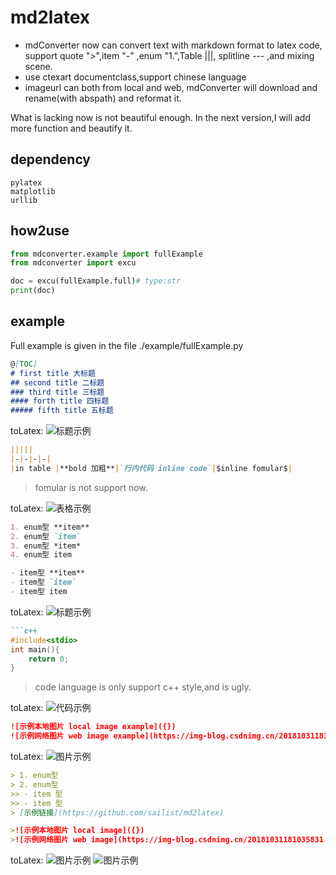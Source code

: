 # md2latex
- mdConverter now can convert text with markdown format to latex code, support quote ">",item "-" ,enum "1.",Table |||, splitline --- ,and mixing scene.
- use ctexart documentclass,support chinese language
- imageurl can both from local and web, mdConverter will download and rename(with abspath) and reformat it.

What is lacking now is not beautiful enough. In the next version,I will add more function and beautify it.

## dependency
```
pylatex
matplotlib
urllib
```

## how2use
```python 
from mdconverter.example import fullExample
from mdconverter import excu

doc = excu(fullExample.full)# type:str
print(doc)
```

## example
Full example is given in the file ./example/fullExample.py

```markdown
@[TOC]
# first title 大标题
## second title 二标题
### third title 三标题
#### forth title 四标题
##### fifth title 五标题

```

toLatex:
![标题示例](/title.png)


```markdown
|||||
|-|-|-|-|
|in table |**bold 加粗**|`行内代码 inline code`|$inline fomular$|

```

> fomular is not support now.

toLatex:
![表格示例](/table.png)

```markdown
1. enum型 **item**
2. enum型 `item`
3. enum型 *item*
4. enum型 item

- item型 **item**
- item型 `item`
- item型 item

```

toLatex:
![标题示例](/item.png)

```markdown
```c++
#include<stdio>
int main(){
    return 0;
}

```
> code language is only support c++ style,and is ugly.


toLatex:
![代码示例](/code.png)

```markdown
![示例本地图片 local image example]({})
![示例网络图片 web image example](https://img-blog.csdnimg.cn/20181031181035831.png?x-oss-process=image/watermark,type_ZmFuZ3poZW5naGVpdGk,shadow_10,text_aHR0cHM6Ly9ibG9nLmNzZG4ubmV0L3NhaWxpc3Q=,size_16,color_FFFFFF,t_70)
```


toLatex:
![图片示例](/image.png)


```markdown
> 1. enum型
> 2. enum型
>> - item 型
>> - item 型
> [示例链接](https://github.com/sailist/md2latex)

>![示例本地图片 local image]({})
>![示例网络图片 web image](https://img-blog.csdnimg.cn/20181031181035831.png?x-oss-process=image/watermark,type_ZmFuZ3poZW5naGVpdGk,shadow_10,text_aHR0cHM6Ly9ibG9nLmNzZG4ubmV0L3NhaWxpc3Q=,size_16,color_FFFFFF,t_70)
```


toLatex:
![图片示例](/mix.png)
![图片示例](/mix2.png)



